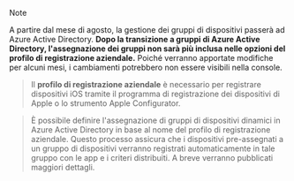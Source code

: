 > [!NOTE]
> A partire dal mese di agosto, la gestione dei gruppi di dispositivi passerà ad Azure Active Directory. **Dopo la transizione a gruppi di Azure Active Directory, l'assegnazione dei gruppi non sarà più inclusa nelle opzioni del profilo di registrazione aziendale.** Poiché verranno apportate modifiche per alcuni mesi, i cambiamenti potrebbero non essere visibili nella console.

> Il **profilo di registrazione aziendale** è necessario per registrare dispositivi iOS tramite il programma di registrazione dei dispositivi di Apple o lo strumento Apple Configurator.

>È possibile definire l'assegnazione di gruppi di dispositivi dinamici in Azure Active Directory in base al nome del profilo di registrazione aziendale. Questo processo assicura che i dispositivi pre-assegnati a un gruppo di dispositivi verranno registrati automaticamente in tale gruppo con le app e i criteri distribuiti. A breve verranno pubblicati maggiori dettagli.


<!--HONumber=Jun16_HO4-->


